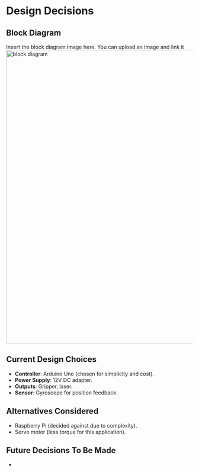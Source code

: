 # Design Decisions

## Block Diagram
Insert the block diagram image here. You can upload an image and link it
<img width="835" height="794" alt="block diagram" src="https://github.com/user-attachments/assets/d2a40835-49a0-48e3-a900-833b4614970d" />


## Current Design Choices
- **Controller**: Arduino Uno (chosen for simplicity and cost).
- **Power Supply**: 12V DC adapter.
- **Outputs**: Gripper, laser.
- **Sensor**: Gyroscope for position feedback.

## Alternatives Considered
- Raspberry Pi (decided against due to complexity).
- Servo motor (less torque for this application).

## Future Decisions To Be Made
- 

